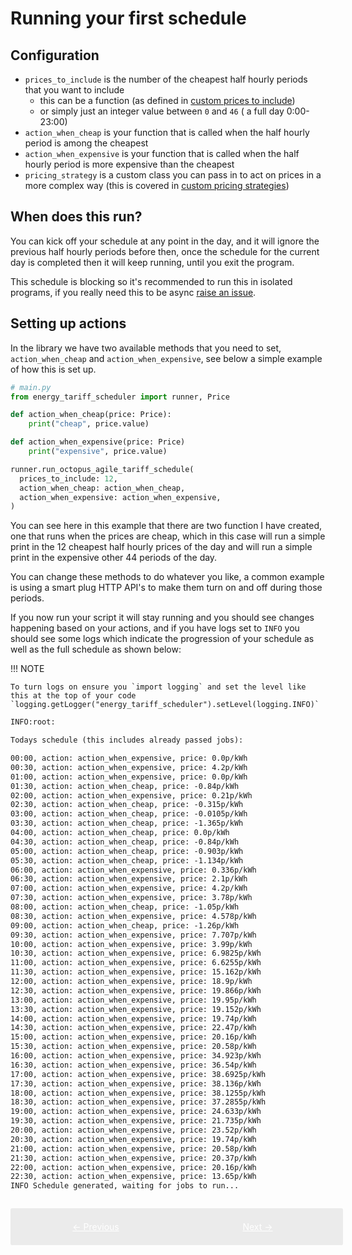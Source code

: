# Running your first schedule

## Configuration

- `prices_to_include` is the number of the cheapest half hourly periods that you want to include
    * this can be a function (as defined in [custom prices to include](./custom-prices-to-include.md))
    * or simply just an integer value between `0` and `46` ( a full day 0:00-23:00)
- `action_when_cheap` is your function that is called when the half hourly period is among the cheapest
- `action_when_expensive` is your function that is called when the half hourly period is more expensive than the cheapest
- `pricing_strategy` is a custom class you can pass in to act on prices in a more complex way (this is covered in [custom pricing strategies](./custom-pricing-strategies.md))

## When does this run?

You can kick off your schedule at any point in the day, and it will ignore the previous half hourly periods before then, once the schedule for the current day is completed then it will keep running, until you exit the program.

This schedule is blocking so it's recommended to run this in isolated programs, if you really need this to be async <a href="https://github.com/craigwh10/energy-tariff-scheduler/issues/new" target="_blank">raise an issue</a>.

## Setting up actions

In the library we have two available methods that you need to set, `action_when_cheap` and `action_when_expensive`, see below a simple example of how this is set up.

```python
# main.py
from energy_tariff_scheduler import runner, Price

def action_when_cheap(price: Price):
    print("cheap", price.value)

def action_when_expensive(price: Price)
    print("expensive", price.value)

runner.run_octopus_agile_tariff_schedule(
  prices_to_include: 12,
  action_when_cheap: action_when_cheap,
  action_when_expensive: action_when_expensive,
)
```

You can see here in this example that there are two function I have created, one that runs when the prices are cheap, which in this case will run a simple print in the 12 cheapest half hourly prices of the day and will run a simple print in the expensive other 44 periods of the day.

You can change these methods to do whatever you like, a common example is using a smart plug HTTP API's to make them turn on and off during those periods.

If you now run your script it will stay running and you should see changes happening based on your actions, and if you have logs set to `INFO` you should see some logs which indicate the progression of your schedule as well as the full schedule as shown below:

!!! NOTE

    To turn logs on ensure you `import logging` and set the level like this at the top of your code `logging.getLogger("energy_tariff_scheduler").setLevel(logging.INFO)`


```txt
INFO:root:

Todays schedule (this includes already passed jobs):

00:00, action: action_when_expensive, price: 0.0p/kWh
00:30, action: action_when_expensive, price: 4.2p/kWh
01:00, action: action_when_expensive, price: 0.0p/kWh
01:30, action: action_when_cheap, price: -0.84p/kWh
02:00, action: action_when_expensive, price: 0.21p/kWh
02:30, action: action_when_cheap, price: -0.315p/kWh
03:00, action: action_when_cheap, price: -0.0105p/kWh
03:30, action: action_when_cheap, price: -1.365p/kWh
04:00, action: action_when_cheap, price: 0.0p/kWh
04:30, action: action_when_cheap, price: -0.84p/kWh
05:00, action: action_when_cheap, price: -0.903p/kWh
05:30, action: action_when_cheap, price: -1.134p/kWh
06:00, action: action_when_expensive, price: 0.336p/kWh
06:30, action: action_when_expensive, price: 2.1p/kWh
07:00, action: action_when_expensive, price: 4.2p/kWh
07:30, action: action_when_expensive, price: 3.78p/kWh
08:00, action: action_when_cheap, price: -1.05p/kWh
08:30, action: action_when_expensive, price: 4.578p/kWh
09:00, action: action_when_cheap, price: -1.26p/kWh
09:30, action: action_when_expensive, price: 7.707p/kWh
10:00, action: action_when_expensive, price: 3.99p/kWh
10:30, action: action_when_expensive, price: 6.9825p/kWh
11:00, action: action_when_expensive, price: 6.6255p/kWh
11:30, action: action_when_expensive, price: 15.162p/kWh
12:00, action: action_when_expensive, price: 18.9p/kWh
12:30, action: action_when_expensive, price: 19.866p/kWh
13:00, action: action_when_expensive, price: 19.95p/kWh
13:30, action: action_when_expensive, price: 19.152p/kWh
14:00, action: action_when_expensive, price: 19.74p/kWh
14:30, action: action_when_expensive, price: 22.47p/kWh
15:00, action: action_when_expensive, price: 20.16p/kWh
15:30, action: action_when_expensive, price: 20.58p/kWh
16:00, action: action_when_expensive, price: 34.923p/kWh
16:30, action: action_when_expensive, price: 36.54p/kWh
17:00, action: action_when_expensive, price: 38.6925p/kWh
17:30, action: action_when_expensive, price: 38.136p/kWh
18:00, action: action_when_expensive, price: 38.1255p/kWh
18:30, action: action_when_expensive, price: 37.2855p/kWh
19:00, action: action_when_expensive, price: 24.633p/kWh
19:30, action: action_when_expensive, price: 21.735p/kWh
20:00, action: action_when_expensive, price: 23.52p/kWh
20:30, action: action_when_expensive, price: 19.74p/kWh
21:00, action: action_when_expensive, price: 20.58p/kWh
21:30, action: action_when_expensive, price: 20.37p/kWh
22:00, action: action_when_expensive, price: 20.16p/kWh
22:30, action: action_when_expensive, price: 13.65p/kWh
INFO Schedule generated, waiting for jobs to run... 
```

<div style="display: flex; width: 100%; background: #ebebeb; padding: 1em; gap: 1em; border-radius: 0.2em; margin-top: 2em;">
    <a href="../installation" style="flex: 6; text-align: center; color: white; background: var(--md-typeset-a-color); padding: 0.5em 0em;">&larr; Previous</a>
    <a href="../custom-prices-to-include" style="flex: 6; text-align: center; color: white; background: var(--md-typeset-a-color); padding: 0.5em 0em;">Next &rarr;</a>
</div>
